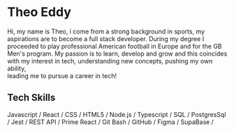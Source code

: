# Theo Eddy
Hi, my name is Theo, i come from a strong background in sports, my aspirations are to become a full stack developer. During my degree 
I proceeded to play professional American football in Europe and for the GB Men's program. My passion is to learn, 
develop and grow and this coincides with my interest in tech, understanding new concepts, pushing my own ability,  
leading me to pursue a career in tech!

## Tech Skills
Javascript / React / CSS / HTML5 / Node.js / Typescript / SQL / PostgresSql / Jest / REST API /
Prime React / Git Bash / GitHub / Figma / SupaBase /



